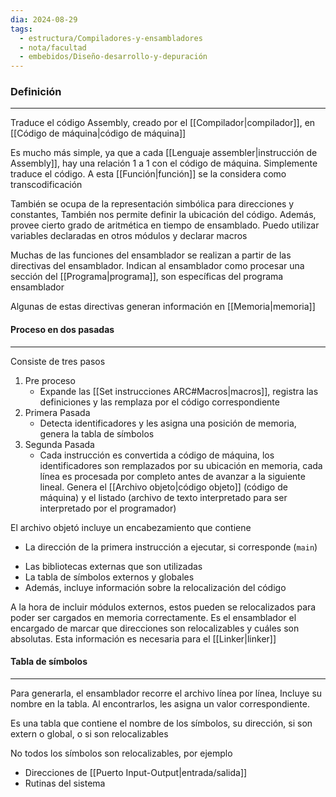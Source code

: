 ```yaml
---
dia: 2024-08-29
tags:
  - estructura/Compiladores-y-ensambladores
  - nota/facultad
  - embebidos/Diseño-desarrollo-y-depuración
---
```

### Definición
---
Traduce el código Assembly, creado por el [[Compilador|compilador]], en [[Código de máquina|código de máquina]]

Es mucho más simple, ya que a cada [[Lenguaje assembler|instrucción de Assembly]], hay una relación $1$ a $1$ con el código de máquina. Simplemente traduce el código. A esta [[Función|función]] se la considera como transcodificación

También se ocupa de la representación simbólica para direcciones y constantes, También nos permite definir la ubicación del código. Además, provee cierto grado de aritmética en tiempo de ensamblado. Puedo utilizar variables declaradas en otros módulos y declarar macros

Muchas de las funciones del ensamblador se realizan a partir de las directivas del ensamblador. Indican al ensamblador como procesar una sección del [[Programa|programa]], son específicas del programa ensamblador

Algunas de estas directivas generan información en [[Memoria|memoria]]

#### Proceso en dos pasadas
---
Consiste de tres pasos
1. Pre proceso
    * Expande las [[Set instrucciones ARC#Macros|macros]], registra las definiciones y las remplaza por el código correspondiente
2. Primera Pasada
    * Detecta identificadores y les asigna una posición de memoria, genera la tabla de símbolos
3. Segunda Pasada
    * Cada instrucción es convertida a código de máquina, los identificadores son remplazados por su ubicación en memoria, cada línea es procesada por completo antes de avanzar a la siguiente lineal. Genera el [[Archivo objeto|código objeto]] (código de máquina) y el listado (archivo de texto interpretado para ser interpretado por el programador)

El archivo objetó incluye un encabezamiento que contiene
* La dirección de la primera instrucción a ejecutar, si corresponde (`main`)
- Las bibliotecas externas que son utilizadas
- La tabla de símbolos externos y globales
- Además, incluye información sobre la relocalización del código

A la hora de incluir módulos externos, estos pueden se relocalizados para poder ser cargados en memoria correctamente. Es el ensamblador el encargado de marcar que direcciones son relocalizables y cuáles son absolutas. Esta información es necesaria para el [[Linker|linker]]

#### Tabla de símbolos
---
Para generarla, el ensamblador recorre el archivo línea por línea, Incluye su nombre en la tabla. Al encontrarlos, les asigna un valor correspondiente.

Es una tabla que contiene el nombre de los símbolos, su dirección, si son extern o global, o si son relocalizables

No todos los símbolos son relocalizables, por ejemplo
* Direcciones de [[Puerto Input-Output|entrada/salida]]
* Rutinas del sistema